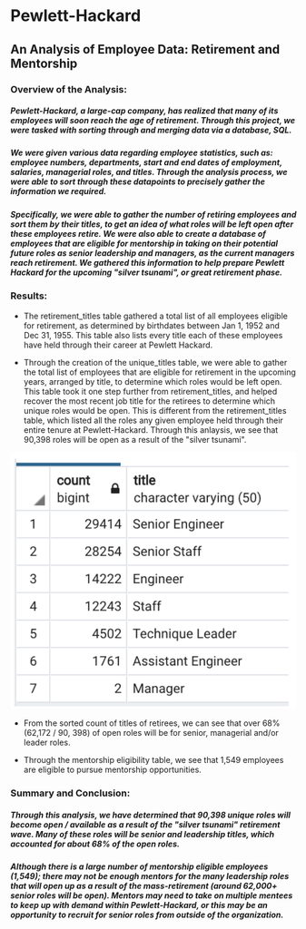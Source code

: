 # Pewlett-Hackard
## An Analysis of Employee Data: Retirement and Mentorship

### Overview of the Analysis:
##### Pewlett-Hackard, a large-cap company, has realized that many of its employees will soon reach the age of retirement. Through this project, we were tasked with sorting through and merging data via a database, SQL. 

##### We were given various data regarding employee statistics, such as: employee numbers, departments, start and end dates of employment, salaries, managerial roles, and titles. Through the analysis process, we were able to sort through these datapoints to precisely gather the information we required. 

##### Specifically, we were able to gather the number of retiring employees and sort them by their titles, to get an idea of what roles will be left open after these employees retire. We were also able to create a database of employees that are eligible for mentorship in taking on their potential future roles as senior leadership and managers, as the current managers reach retirement. We gathered this information to help prepare Pewlett Hackard for the upcoming "silver tsunami", or great retirement phase. 

### Results:

* The retirement_titles table gathered a total list of all employees eligible for retirement, as determined by birthdates between Jan 1, 1952 and Dec 31, 1955. This table also lists every title each of these employees have held through their career at Pewlett Hackard. 

* Through the creation of the unique_titles table, we were able to gather the total list of employees that are eligible for retirement in the upcoming years, arranged by title, to determine which roles would be left open. This table took it one step further from retirement_titles, and helped recover the most recent job title for the retirees to determine which unique roles would be open. This is different from the retirement_titles table, which listed all the roles any given employee held through their entire tenure at Pewlett-Hackard. Through this anlaysis, we see that 90,398 roles will be open as a result of the "silver tsunami". 

![count_retirement_titles](https://github.com/zinashah8/Pewlett-Hackard-Analysis/blob/main/Challenge_Data/count_retirees_titles.png)
* From the sorted count of titles of retirees, we can see that over 68% (62,172 / 90, 398) of open roles will be for senior, managerial and/or leader roles. 

*  Through the mentorship eligibility table, we see that 1,549 employees are eligible to pursue mentorship opportunities.


### Summary and Conclusion:
##### Through this analysis, we have determined that 90,398 unique roles will become open / available as a result of the "silver tsunami" retirement wave. Many of these roles will be senior and leadership titles, which accounted for about 68% of the open roles. 

##### Although there is a large number of mentorship eligible employees (1,549); there may not be enough mentors for the many leadership roles that will open up as a result of the mass-retirement (around 62,000+ senior roles will be open). Mentors may need to take on multiple mentees to keep up with demand within Pewlett-Hackard, or this may be an opportunity to recruit for senior roles from outside of the organization.


